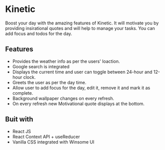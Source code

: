 # Kinetic

Boost your day with the amazing features of Kinetic. It will motivate you by providing insirational quotes and will help to manage your tasks.
You can add focus and todos for the day.

## Features

- Provides the weather info as per the users' loaction.
- Google search is integrated
- Displays the current time and user can toggle between 24-hour and 12-hour clock.
- Greets the user as per the day time.
- Allow user to add focus for the day, edit it, remove it and mark it as complete.
- Background wallpaper changes on every refresh.
- On every refresh new Motivational quote displays at the bottom.

## Buit with

- React JS
- React Context API + useReducer
- Vanilla CSS integrated with Winsome UI
